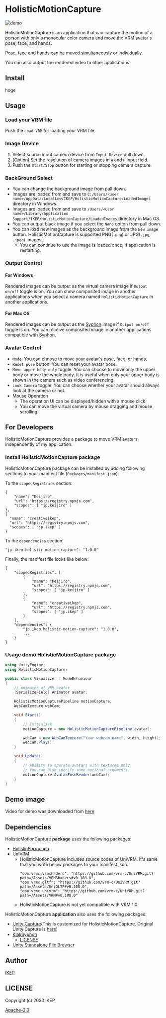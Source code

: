 # HolisticMotionCapture

![demo](https://user-images.githubusercontent.com/34697515/211329841-83ea990d-a597-44f1-a252-efaca8a38cb7.gif)

HolisticMotionCapture is an application that can capture the motion of a person with only a monocular color camera and move the VRM avatar's pose, face, and hands.

Pose, face and hands can be moved simultaneously or individually.

You can also output the rendered video to other applications.

## Install

hoge

## Usage

### Load your VRM file

Push the `Load VRM` for loading your VRM file.

### Image Device

1. Select source input camera device from `Input Device` pull down.
2. (Option) Set the resolution of camera images in `W` and `H` input field.
3. Push the `Start/Stop` button for starting or stopping camera capture.

### BackGround Select

- You can change the background image from pull down.
- Images are loaded from and save to `C:/Users/<user name>/AppData/LocalLow/IKEP/HolisticMotionCapture/LoadedImages` directory in Windows.
- Images are loaded from and save to `/Users/<user name>/Library/Application Support/IKEP/HolisticMotionCapture/LoadedImages` directory in Mac OS.
- You can output black image if you select the `None` option from pull down.
- You can load new images as the background image from the `New image` button.
  HolisticMotionCapture is supported PNG(`.png`) or JPG(`.jpg`, `.jpeg`) images.
  - You can continue to use the image is loaded once, if application is restarting.

### Output Control

#### For Windows

Rendered images can be output as the virtual camera image if `Output on/off` toggle is on.
You can show composited image in another applications when you select a camera named `HolisticMotionCapture` in another applications.

#### For Mac OS

Rendered images can be output as the [Syphon](https://syphon.info/) image if `Output on/off` toggle is on.
You can receive composited image in another applications compatible with Syphon.

### Avatar Control

- `Mode`: You can choose to move your avatar's pose, face, or hands.
- `Reset pose` button: You can reset your avatar pose.
- `Move upper body only` toggle: You can choose to move only the upper body or move the whole body. It is useful when only your upper body is shown in the camera such as video conferencing.
- `Look Camera` toggle: You can choose whether your avatar should always look at the camera or not.
- Mouse Operation
  - The operation UI can be displayed/hidden with a mouse click.
  - You can move the virtual camera by mouse dragging and mouse scrolling.

## For Developers

HolisticMotionCapture provides a package to move VRM avatars independently of my application.

### Install HolisticMotionCapture package

HolisticMotionCapture package can be installed by adding following sections to your manifest file (`Packages/manifest.json`).

To the `scopedRegistries` section:

```
{
    "name": "Keijiro",
    "url": "https://registry.npmjs.com",
    "scopes": [ "jp.keijiro" ]
},
{
  "name": "creativeikep",
  "url": "https://registry.npmjs.com",
  "scopes": [ "jp.ikep" ]
}
```

To the `dependencies` section:

```
"jp.ikep.holistic-motion-capture": "1.0.0"
```

Finally, the manifest file looks like below:

```
{
    "scopedRegistries": [
        {
            "name": "Keijiro",
            "url": "https://registry.npmjs.com",
            "scopes": [ "jp.keijiro" ]
        },
        {
            "name": "creativeikep",
            "url": "https://registry.npmjs.com",
            "scopes": [ "jp.ikep" ]
        }
    ],
    "dependencies": {
        "jp.ikep.holistic-motion-capture": "1.0.0",
        ...
    }
}
```

### Usage demo HolisticMotionCapture package

```cs
using UnityEngine;
using HolisticMotionCapture;

public class Visualizer : MonoBehaviour
{
    // Animator of VRM avatar
    [SerializeField] Animator avatar;

    HolisticMotionCapturePipeline motionCapture;
    WebCamTexture webCam;

    void Start()
    {
        // Initialize
        motionCapture = new HolisticMotionCapturePipeline(avatar);

        webCam = new WebCamTexture("Your webcam name", width, height);
        webCam.Play();
    }

    void Update()
    {
        // Ability to operate avatars with textures only.
        // You can also specify some optional arguments.
        motionCapture.AvatarPoseRender(webCam);
    }
}

```

## Demo image

Video for demo was downloaded from [here](https://www.pexels.com/ja-jp/video/5089491/)

## Dependencies

HolisticMotionCapture **package** uses the following packages:

- [HolisticBarracuda](https://github.com/creativeIKEP/HolisticBarracuda)
- [UniVRM](https://github.com/vrm-c/UniVRM)
  - HolisticMotionCapture includes source codes of UniVRM. It's same that you write below packages to your manifest.json.
    ```
    "com.vrmc.vrmshaders": "https://github.com/vrm-c/UniVRM.git?path=/Assets/VRMShaders#v0.108.0",
    "com.vrmc.gltf": "https://github.com/vrm-c/UniVRM.git?path=/Assets/UniGLTF#v0.108.0",
    "com.vrmc.univrm": "https://github.com/vrm-c/UniVRM.git?path=/Assets/VRM#v0.108.0"
    ```
  - HolisticMotionCapture is not yet compatible with VRM 1.0.

HolisticMotionCapture **application** also uses the following packages:

- [Unity Capture](https://github.com/creativeIKEP/UnityCapture/tree/HolisticMotionCaptureCamera)(This is customized for HolisticMotionCapture. Original Unity Capture is [here](https://github.com/schellingb/UnityCapture))
- [KlakSyphon](https://github.com/keijiro/KlakSyphon)
  - [LICENSE](/Syphon-LICENSE)
- [Unity Standalone File Browser](https://github.com/gkngkc/UnityStandaloneFileBrowser)

## Author

[IKEP](https://ikep.jp)

## LICENSE

Copyright (c) 2023 IKEP

[Apache-2.0](/LICENSE.md)
